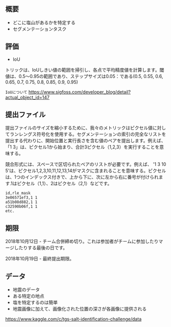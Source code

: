 ## 概要

- どこに塩山があるかを特定する
- セグメンテーションタスク

## 評価
- IoU

トリックは、IoUしきい値の範囲を掃引し、各点で平均精度値を計算します。閾値は、0.5〜0.95の範囲であり、ステップサイズは0.05：である(0.5, 0.55, 0.6, 0.65, 0.7, 0.75, 0.8, 0.85, 0.9, 0.95)

`IoUについて`
https://www.sigfoss.com/developer_blog/detail?actual_object_id=147

## 提出ファイル

提出ファイルのサイズを縮小するために、我々のメトリックはピクセル値に対してランレングス符号化を使用する。セグメンテーションの索引の完全なリストを提出する代わりに、開始位置と実行長さを含む値のペアを提出します。例えば、「1 3」は、ピクセル1から始まり、合計3ピクセル（1,2,3）を実行することを意味する。

競合形式には、スペースで区切られたペアのリストが必要です。例えば、 '1 3 10 5'は、ピクセル1,2,3,10,11,12,13,14がマスクに含まれることを意味する。ピクセルは、1つのインデックス付きで、上から下に、次に左から右に番号が付けられます.1はピクセル（1,1）、2はピクセル（2,1）などです。

```
id,rle_mask
3e06571ef3,1 1
a51b08d882,1 1
c32590b06f,1 1
etc.
```

## 期限
2018年10月12日  - チーム合併締め切り。これは参加者がチームに参加したりマージしたりする最後の日です。

2018年10月19日  - 最終提出期限。

## データ
- 地震のデータ
- ある特定の地点
- 塩を特定するのは簡単
- 地震画像に加えて、画像化された位置の深さが各画像に提供される

https://www.kaggle.com/c/tgs-salt-identification-challenge/data

